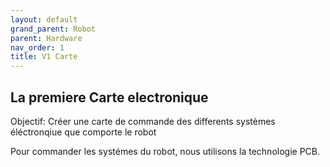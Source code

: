 ```yaml
---
layout: default
grand_parent: Robot
parent: Hardware
nav_order: 1
title: V1 Carte
---
```


## La premiere Carte electronique

Objectif: Créer une carte de commande des differents systèmes éléctronqiue que comporte le robot

Pour commander les systémes du robot, nous utilisons la technologie PCB.
